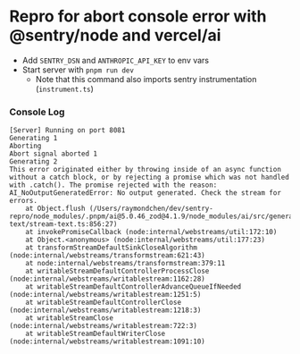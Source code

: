 # Repro for abort console error with @sentry/node and vercel/ai

- Add `SENTRY_DSN` and `ANTHROPIC_API_KEY` to env vars
- Start server with `pnpm run dev`
  - Note that this command also imports sentry instrumentation (`instrument.ts`)

### Console Log

```
[Server] Running on port 8081
Generating 1
Aborting
Abort signal aborted 1
Generating 2
This error originated either by throwing inside of an async function without a catch block, or by rejecting a promise which was not handled with .catch(). The promise rejected with the reason:
AI_NoOutputGeneratedError: No output generated. Check the stream for errors.
    at Object.flush (/Users/raymondchen/dev/sentry-repro/node_modules/.pnpm/ai@5.0.46_zod@4.1.9/node_modules/ai/src/generate-text/stream-text.ts:856:27)
    at invokePromiseCallback (node:internal/webstreams/util:172:10)
    at Object.<anonymous> (node:internal/webstreams/util:177:23)
    at transformStreamDefaultSinkCloseAlgorithm (node:internal/webstreams/transformstream:621:43)
    at node:internal/webstreams/transformstream:379:11
    at writableStreamDefaultControllerProcessClose (node:internal/webstreams/writablestream:1162:28)
    at writableStreamDefaultControllerAdvanceQueueIfNeeded (node:internal/webstreams/writablestream:1251:5)
    at writableStreamDefaultControllerClose (node:internal/webstreams/writablestream:1218:3)
    at writableStreamClose (node:internal/webstreams/writablestream:722:3)
    at writableStreamDefaultWriterClose (node:internal/webstreams/writablestream:1091:10)
```
